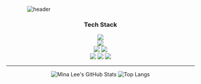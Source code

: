 <!--타이틀 부분-->
    ![header](https://capsule-render.vercel.app/api?type=venom&text=HELLO!%20I'm%20Min-A%20Lee&fontColor=5c7199&color=fff2bb)
<div align='center'>

### Tech Stack
<img src="https://img.shields.io/badge/-Python-3776AB?style=flat&logo=Python&logoColor=ffffff"/><br>
<img src="https://img.shields.io/badge/-PyTorch-EE4C2C?style=flat&logo=PyTorch&logoColor=ffffff"/>
<br><img src="https://img.shields.io/badge/-Linux-FCC624?style=flat&logo=Linux&logoColor=ffffff"/> <img src="https://img.shields.io/badge/-macOS-000000?style=flat&logo=macOS&logoColor=ffffff"/>
<br><img src="https://img.shields.io/badge/-Git-F05032?style=flat&logo=Git&logoColor=ffffff"/> <img src="https://img.shields.io/badge/-Notion-000000?style=flat&logo=Notion&logoColor=ffffff"/> <img src="https://img.shields.io/badge/-Slack-4A154B?style=flat&logo=Slack&logoColor=ffffff"/>

---
![Mina Lee's GitHub Stats](https://github-readme-stats.vercel.app/api?username=minari1505&show_icons=true&count_private=true&bg_color=70,fff2bb,ffffff&title_color=000000&text_color=5c7199) 
![Top Langs](https://github-readme-stats.vercel.app/api/top-langs/?username=minari1505&show_icons=ture&bg_color=70,fff2bb,ffffff&title_color=000000&text_color=5c7199&layout=compact)
</div>
